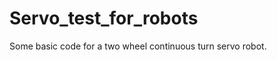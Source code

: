Servo_test_for_robots
=====================

Some basic code for a two wheel continuous turn servo robot.

